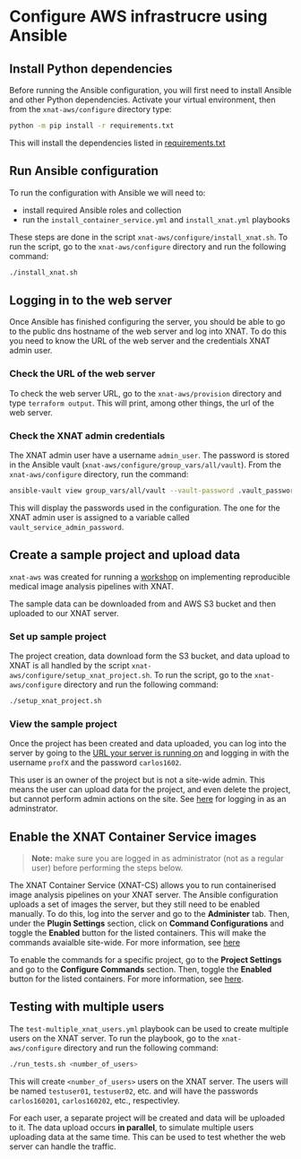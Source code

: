 # Configure AWS infrastrucre using Ansible

## Install Python dependencies

Before running the Ansible configuration, you will first need to install Ansible and other Python dependencies. Activate your virtual environment, then from the `xnat-aws/configure` directory type:

```bash
python -m pip install -r requirements.txt
```

This will install the dependencies listed in [requirements.txt](requirements.txt)

## Run Ansible configuration

To run the configuration with Ansible we will need to:

- install required Ansible roles and collection
- run the `install_container_service.yml` and `install_xnat.yml` playbooks

These steps are done in the script `xnat-aws/configure/install_xnat.sh`. To run the script, go to the `xnat-aws/configure` directory and run the following command:

```bash
./install_xnat.sh
```

## Logging in to the web server

Once Ansible has finished configuring the server, you should be able to go to the public dns hostname of the web server and log into XNAT. To do this you need to know the URL of the web server and the credentials XNAT admin user.

### Check the URL of the web server

To check the web server URL, go to the `xnat-aws/provision` directory and type `terraform output`. This will print, among other things, the url of the web server.

### Check the XNAT admin credentials

The XNAT admin user have a username `admin_user`. The password is stored in the Ansible vault (`xnat-aws/configure/group_vars/all/vault`). From the `xnat-aws/configure` directory, run the command:

```bash
ansible-vault view group_vars/all/vault --vault-password .vault_password
```

This will display the passwords used in the configuration. The one for the XNAT admin user is assigned to a variable called `vault_service_admin_password`.

## Create a sample project and upload data

`xnat-aws` was created for running a [workshop](https://healthbioscienceideas.github.io/MedICSS-Project-Repro-Pipelines/) on implementing reproducible medical image analysis pipelines with XNAT.

The sample data can be downloaded from and AWS S3 bucket and then uploaded to our XNAT server.

### Set up sample project

The project creation, data download form the S3 bucket, and data upload to XNAT is all handled by the script `xnat-aws/configure/setup_xnat_project.sh`. To run the script, go to the `xnat-aws/configure` directory and run the following command:

```bash
./setup_xnat_project.sh
```

### View the sample project

Once the project has been created and data uploaded, you can log into the server by going to the [URL your server is running on](#check-the-url-of-the-web-server) and logging in with the username `profX` and the password `carlos1602`.

This user is an owner of the project but is not a site-wide admin. This means the user can upload data for the project, and even delete the project, but cannot perform admin actions on the site. See [here](#check-the-xnat-admin-credentials) for logging in as an adminstrator.

## Enable the XNAT Container Service images

> **Note:** make sure you are logged in as administrator (not as a regular user) before performing
> the steps below.

The XNAT Container Service (XNAT-CS) allows you to run containerised image analysis pipelines on
your XNAT server. The Ansible configuration uploads a set of images the server, but they still need
to be enabled manually. To do this, log into the server and go to the **Administer** tab. Then,
under the **Plugin Settings** section, click on **Command Configurations** and toggle the
**Enabled**  button for the listed containers. This will make the commands avaialble site-wide.
For more information, see [here](https://wiki.xnat.org/container-service/enabling-commands-and-setting-site-wide-defaults-126156956.html)

To enable the commands for a specific project, go to the **Project Settings** and go to the
**Configure Commands** section. Then, toggle the **Enabled** button for the listed containers.
For more information, see [here](https://wiki.xnat.org/container-service/enable-a-command-in-your-project-122978909.html).

## Testing with multiple users

The `test-multiple_xnat_users.yml` playbook can be used to create multiple users on the XNAT server. To run the playbook, go to the `xnat-aws/configure` directory and run the following command:

```bash
./run_tests.sh <number_of_users>
```

This will create `<number_of_users>` users on the XNAT server. The users will be named `testuser01`,
`testuser02`, etc. and will have the passwords `carlos160201`, `carlos160202`, etc., respectivley.

For each user, a separate project will be created and data will be uploaded to it. The data upload
occurs **in parallel**, to simulate multiple users uploading data at the same time. This can be used
to test whether the web server can handle the traffic.
